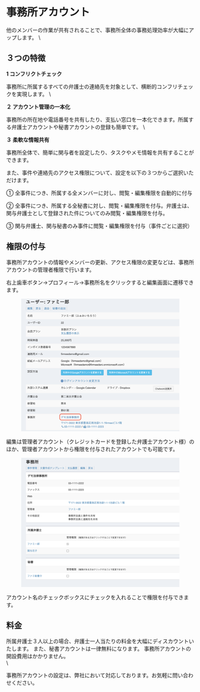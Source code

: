 # 事務所アカウント

他のメンバーの作業が共有されることで、事務所全体の事務処理効率が大幅にアップします。 \


## ３つの特徴

**1 コンフリクトチェック**

事務所に所属するすべての弁護士の連絡先を対象として、横断的コンフリチェックを実現します。 \


**２ アカウント管理の一本化**

事務所の所在地や電話番号を共有したり、支払い窓口を一本化できます。所属する弁護士アカウントや秘書アカウントの登録も簡単です。 \


**３ 柔軟な情報共有**

事務所全体で、簡単に関与者を設定したり、タスクやメモ情報を共有することができます。

また、事件や連絡先のアクセス権限について、設定を以下の３つからご選択いただけます。

① 全事件につき、所属する全メンバーに対し、閲覧・編集権限を自動的に付与

② 全事件につき、所属する全秘書に対し、閲覧・編集権限を付与。弁護士は、関与弁護士として登録された件についてのみ閲覧・編集権限を付与。

③ 関与弁護士、関与秘書のみ事件に閲覧・編集権限を付与（事件ごとに選択）



## 権限の付与

事務所アカウントの情報やメンバーの更新、アクセス権限の変更などは、事務所アカウントの管理者権限で行います。

右上歯車ボタン→プロフィール→事務所名をクリックすると編集画面に遷移できます。

<figure><img src="../.gitbook/assets/スクリーンショット 2024-02-19 10.37.24.png" alt=""><figcaption></figcaption></figure>

編集は管理者アカウント（クレジットカードを登録した弁護士アカウント様）のほか、管理者アカウントから権限を付与されたアカウントでも可能です。

<figure><img src="../.gitbook/assets/スクリーンショット 2024-02-19 10.37.14.png" alt=""><figcaption></figcaption></figure>

アカウント名のチェックボックスにチェックを入れることで権限を付与できます。

## 料金

所属弁護士３人以上の場合、弁護士一人当たりの料金を大幅にディスカウントいたします。 また、秘書アカウントは一律無料になります。 事務所アカウントの開設費用はかかりません。\
&#x20;\


事務所アカウントの設定は、弊社において対応しております。お気軽に問い合わせください。
